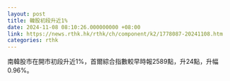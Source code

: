 ```yaml
---
layout: post
title: 韓股初段升近1%
date: 2024-11-08 08:10:26.000000000 +08:00
link: https://news.rthk.hk/rthk/ch/component/k2/1778087-20241108.htm
categories: rthk
---
```


南韓股市在開市初段升近1%，首爾綜合指數較早時報2589點，升24點，升幅0.96%。
